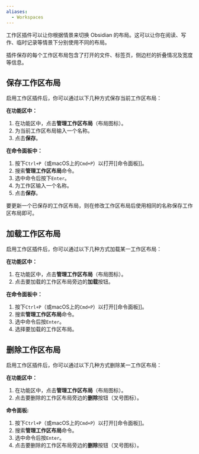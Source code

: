 ```yaml
---
aliases:
  - Workspaces
---
```


工作区插件可以让你根据情景来切换 Obsidian 的布局。这可以让你在阅读、写作、临时记录等情景下分别使用不同的布局。

插件保存的每个工作区布局包含了打开的文件、标签页，侧边栏的折叠情况及宽度等信息。

## 保存工作区布局

启用工作区插件后，你可以通过以下几种方式保存当前工作区布局：

**在功能区中：**

1. 在功能区中，点击**管理工作区布局**（布局图标）。
2. 为当前工作区布局输入一个名称。
3. 点击**保存**。

**在命令面板中：**

1. 按下`Ctrl+P`（或macOS上的`Cmd+P`）以打开[[命令面板]]。
2. 搜索**管理工作区布局**命令。
3. 选中命令后按下`Enter`。
4. 为工作区输入一个名称。
5. 点击**保存**。

要更新一个已保存的工作区布局，则在修改工作区布局后使用相同的名称保存工作区布局即可。

## 加载工作区布局

启用工作区插件后，你可以通过以下几种方式加载某一工作区布局：

**在功能区中：**

1. 在功能区中，点击**管理工作区布局**（布局图标）。
2. 点击要加载的工作区布局旁边的**加载**按钮。

**在命令面板中：**

1. 按下`Ctrl+P`（或macOS上的`Cmd+P`）以打开[[命令面板]]。
2. 搜索**管理工作区布局**命令。
3. 选中命令后按`Enter`。
4. 选择要加载的工作区布局。

## 删除工作区布局

启用工作区插件后，你可以通过以下几种方式删除某一工作区布局：

**在功能区中：**

1. 在功能区中，点击**管理工作区布局**（布局图标）。
2. 点击要删除的工作区布局旁边的**删除**按钮（叉号图标）。

**命令面板:**

1. 按下`Ctrl+P`（或macOS上的`Cmd+P`）以打开[[命令面板]]。
2. 搜索**管理工作区布局**命令。
3. 选中命令后按`Enter`。
4. 点击要删除的工作区布局旁边的**删除**按钮（叉号图标）。